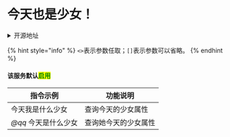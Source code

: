 # 今天也是少女！

<details>

<summary>开源地址</summary>

[Hoshinoの内鬼花园](https://jq.qq.com/?\_wv=1027\&k=8MgYmp2E)

</details>

{% hint style="info" %}
`<>`表示参数任取；`[]`表示参数可以省略。
{% endhint %}

#### 该服务默认<mark style="color:green;">启用</mark>

| 指令示例          | 功能说明       |
| ------------- | ---------- |
| 今天我是什么少女      | 查询今天的少女属性  |
| _@qq_ 今天是什么少女 | 查询她今天的少女属性 |
